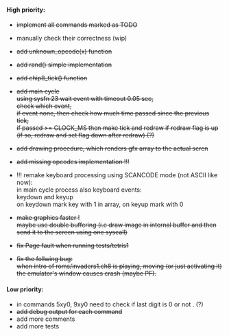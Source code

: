 #### High priority:
- ~~implement all commands marked as TODO~~
- manually check their correctness (wip)
- ~~add unknown_opcode(x) function~~
- ~~add rand() simple implementation~~
- ~~add chip8_tick() function~~
- ~~add main cycle\
  using sysfn 23 wait event with timeout 0.05 sec,\
  check which event,\
  if event none, then check how much time passed since the previous tick,\
  if passed >= CLOCK_MS then make tick and redraw if redraw flag is up (if so, redraw and set flag down after redraw) (?)~~
- ~~add drawing procedure, which renders gfx array to the actual scren~~
- ~~add missing opcodes implementation !!!~~
- !!! remake keyboard processing using SCANCODE mode (not ASCII like now):\
  in main cycle process also keyboard events:\
  keydown and keyup\
  on keydown mark key with 1 in array, on keyup mark with 0

- ~~make graphics faster !\
  maybe use double buffering (i.e draw image in internal buffer and then send it to the screen using one syscall)~~

- ~~fix Page fault when running tests/tetris1~~

- ~~fix the follwing bug:\
  when intro of roms/invaders1.ch8 is playing, moving (or just activating it) the emulator's window causes crash (maybe PF).~~


#### Low priority:
- in commands 5xy0, 9xy0 need to check if last digit is 0 or not . (?)
- ~~add debug output for each command~~
- add more comments
- add more tests
